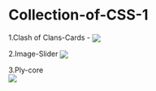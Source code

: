 # Collection-of-CSS-1

1.Clash of Clans-Cards -
<img align="center" src="https://i.ibb.co/k6RSK0h/2022-12-19-02-06-24.gif">

2.Image-Slider
<img align="center" src="https://i.ibb.co/4StQC7Y/2022-12-19-02-18-29.gif">

3.Ply-core <br>
<img align="center" src="https://i.ibb.co/Bc3zcg3/2022-12-19-02-20-01.gif">



